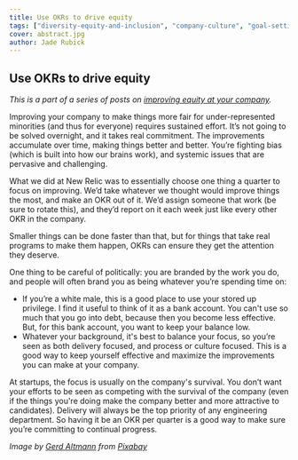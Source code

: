 ```yaml
---
title: Use OKRs to drive equity
tags: ["diversity-equity-and-inclusion", "company-culture", "goal-setting"]
cover: abstract.jpg
author: Jade Rubick
---
```


<re-img src="abstract.jpg"></re-img>

## Use OKRs to drive equity

_This is a part of a series of posts on [improving equity at your company](/equity-benefits-everyone)._

Improving your company to make things more fair for under-represented minorities (and thus for everyone) requires sustained effort. It’s not going to be solved overnight, and it takes real commitment. The improvements accumulate over time, making things better and better. You’re fighting bias (which is built into how our brains work), and systemic issues that are pervasive and challenging. 

What we did at New Relic was to essentially choose one thing a quarter to focus on improving. We’d take whatever we thought would improve things the most, and make an OKR out of it. We’d assign someone that work (be sure to rotate this), and they’d report on it each week just like every other OKR in the company. 

Smaller things can be done faster than that, but for things that take real programs to make them happen, OKRs can ensure they get the attention they deserve. 

One thing to be careful of politically: you are branded by the work you do, and people will often brand you as being whatever you’re spending time on:

* If you’re a white male, this is a good place to use your stored up privilege. I find it useful to think of it as a bank account. You can't use so much that you go into debt, because then you become less effective. But, for this bank account, you want to keep your balance low.
* Whatever your background, it's best to balance your focus, so you’re seen as both delivery focused, and process or culture focused. This is a good way to keep yourself effective and maximize the improvements you can make at your company.

At startups, the focus is usually on the company's survival. You don’t want your efforts to be seen as competing with the survival of the company (even if the things you're doing make the company better and more attractive to candidates). Delivery will always be the top priority of any engineering department. So having it be an OKR per quarter is a good way to make sure you’re committing to continual progress.

_Image by <a href="https://pixabay.com/users/geralt-9301/">Gerd Altmann</a> from <a href="https://pixabay.com/">Pixabay</a>_